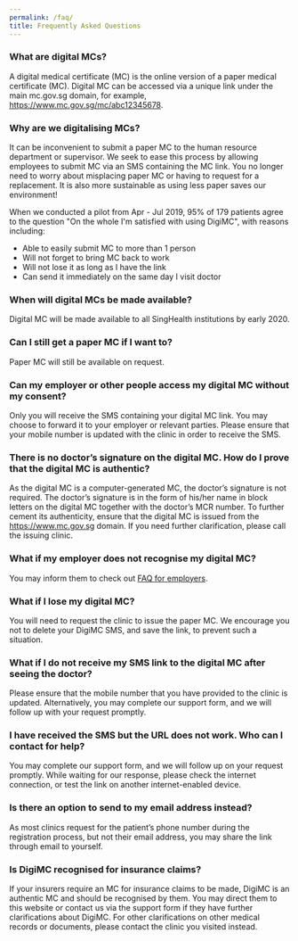 ```yaml
---
permalink: /faq/
title: Frequently Asked Questions
---
```

### What are digital MCs?

A digital medical certificate (MC) is the online version of a paper medical certificate (MC). Digital MC can be accessed via a unique link under the main mc.gov.sg domain, for example, <https://www.mc.gov.sg/mc/abc12345678>.

### Why are we digitalising MCs?

It can be inconvenient to submit a paper MC to the human resource department or supervisor. We seek to ease this process by allowing employees to submit MC via an SMS containing the MC link. You no longer need to worry about misplacing paper MC or having to request for a replacement. It is also more sustainable as using less paper saves our environment! 

When we conducted a pilot from Apr - Jul 2019, 95% of 179 patients agree to the question "On the whole I'm satisfied with using DigiMC", with reasons including:
- Able to easily submit MC to more than 1 person
- Will not forget to bring MC back to work
- Will not lose it as long as I have the link
- Can send it immediately on the same day I visit doctor 

### When will digital MCs be made available?

Digital MC will be made available to all SingHealth institutions by early 2020.

### Can I still get a paper MC if I want to?

Paper MC will still be available on request.

### Can my employer or other people access my digital MC without my consent?

Only you will receive the SMS containing your digital MC link. You may choose to forward it to your employer or relevant parties. Please ensure that your mobile number is updated with the clinic in order to receive the SMS.

### There is no doctor’s signature on the digital MC. How do I prove that the digital MC is authentic?

As the digital MC is a computer-generated MC, the doctor’s signature is not required. The doctor’s signature is in the form of his/her name in block letters on the digital MC together with the doctor’s MCR number. To further cement its authenticity, ensure that the digital MC is issued from the <https://www.mc.gov.sg> domain. If you need further clarification, please call the issuing clinic.

### What if my employer does not recognise my digital MC?

You may inform them to check out [FAQ for employers](/employer-faq).

### What if I lose my digital MC?

You will need to request the clinic to issue the paper MC. We encourage you not to delete your DigiMC SMS, and save the link, to prevent such a situation.

### What if I do not receive my SMS link to the digital MC after seeing the doctor?

Please ensure that the mobile number that you have provided to the clinic is updated. Alternatively, you may complete our support form, and we will follow up with your request promptly.

### I have received the SMS but the URL does not work. Who can I contact for help?

You may complete our support form, and we will follow up on your request promptly. While waiting for our response, please check the internet connection, or test the link on another internet-enabled device.

### Is there an option to send to my email address instead?

As most clinics request for the patient’s phone number during the registration process, but not their email address, you may share the link through email to yourself.

### Is DigiMC recognised for insurance claims?

If your insurers require an MC for insurance claims to be made, DigiMC is an authentic MC and should be recognised by them. You may direct them to this website or contact us via the support form if they have further clarifications about DigiMC. For other clarifications on other medical records or documents, please contact the clinic you visited instead.
